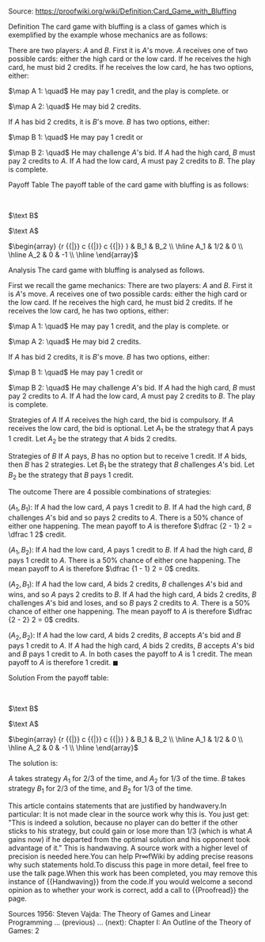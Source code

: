# 

Source: https://proofwiki.org/wiki/Definition:Card_Game_with_Bluffing



Definition
The card game with bluffing is a class of games which is exemplified by the example whose mechanics are as follows:

There are two players: $A$ and $B$.
First it is $A$'s move.
$A$ receives one of two possible cards: either the high card or the low card.
If he receives the high card, he must bid $2$ credits.
If he receives the low card, he has two options, either:

$\map A 1: \quad$ He may pay $1$ credit, and the play is complete.
or

$\map A 2: \quad$ He may bid $2$ credits.

If $A$ has bid $2$ credits, it is $B$'s move.
$B$ has two options, either:

$\map B 1: \quad$ He may pay $1$ credit
or

$\map B 2: \quad$ He may challenge $A$'s bid.
If $A$ had the high card, $B$ must pay $2$ credits to $A$.
If $A$ had the low card, $A$ must pay $2$ credits to $B$.
The play is complete.


Payoff Table
The payoff table of the card game with bluffing is as follows:




 


$\text B$


$\text A$


$\begin{array} {r {{|}} c {{|}} c {{|}} }
& B_1 & B_2 \\
\hline A_1 & 1/2 &  0  \\
\hline A_2 &   0 & -1  \\
\hline \end{array}$




Analysis
The card game with bluffing is analysed as follows.

First we recall the game mechanics:
There are two players: $A$ and $B$.
First it is $A$'s move.
$A$ receives one of two possible cards: either the high card or the low card.
If he receives the high card, he must bid $2$ credits.
If he receives the low card, he has two options, either:

$\map A 1: \quad$ He may pay $1$ credit, and the play is complete.
or

$\map A 2: \quad$ He may bid $2$ credits.

If $A$ has bid $2$ credits, it is $B$'s move.
$B$ has two options, either:

$\map B 1: \quad$ He may pay $1$ credit
or

$\map B 2: \quad$ He may challenge $A$'s bid.
If $A$ had the high card, $B$ must pay $2$ credits to $A$.
If $A$ had the low card, $A$ must pay $2$ credits to $B$.
The play is complete.


Strategies of $A$
If $A$ receives the high card, the bid is compulsory.
If $A$ receives the low card, the bid is optional.
Let $A_1$ be the strategy that $A$ pays $1$ credit.
Let $A_2$ be the strategy that $A$ bids $2$ credits.


Strategies of $B$
If $A$ pays, $B$ has no option but to receive $1$ credit.
If $A$ bids, then $B$ has $2$ strategies.
Let $B_1$ be the strategy that $B$ challenges $A$'s bid.
Let $B_2$ be the strategy that $B$ pays $1$ credit.


The outcome
There are $4$ possible combinations of strategies:


$\left({A_1, B_1}\right)$:
If $A$ had the low card, $A$ pays $1$ credit to $B$.
If $A$ had the high card, $B$ challenges $A$'s bid and so pays $2$ credits to $A$.
There is a $50 \%$ chance of either one happening.
The mean payoff to $A$ is therefore $\dfrac {2 - 1} 2 = \dfrac 1 2$ credit.


$\left({A_1, B_2}\right)$:
If $A$ had the low card, $A$ pays $1$ credit to $B$.
If $A$ had the high card, $B$ pays $1$ credit to $A$.
There is a $50 \%$ chance of either one happening.
The mean payoff to $A$ is therefore $\dfrac {1 - 1} 2 = 0$ credits.


$\left({A_2, B_1}\right)$:
If $A$ had the low card, $A$ bids $2$ credits, $B$ challenges $A$'s bid and wins, and so $A$ pays $2$ credits to $B$.
If $A$ had the high card, $A$ bids $2$ credits, $B$ challenges $A$'s bid and loses, and so $B$ pays $2$ credits to $A$.
There is a $50 \%$ chance of either one happening.
The mean payoff to $A$ is therefore $\dfrac {2 - 2} 2 = 0$ credits.


$\left({A_2, B_2}\right)$:
If $A$ had the low card, $A$ bids $2$ credits, $B$ accepts $A$'s bid and $B$ pays $1$ credit to $A$.
If $A$ had the high card, $A$ bids $2$ credits, $B$ accepts $A$'s bid and $B$ pays $1$ credit to $A$.
In both cases the payoff to $A$ is $1$ credit.
The mean payoff to $A$ is therefore $1$ credit.
$\blacksquare$


Solution
From the payoff table:




 


$\text B$


$\text A$


$\begin{array} {r {{|}} c {{|}} c {{|}} }
& B_1 & B_2 \\
\hline A_1 & 1/2 &  0  \\
\hline A_2 &   0 & -1  \\
\hline \end{array}$



The solution is:

$A$ takes strategy $A_1$ for $2/3$ of the time, and $A_2$ for $1/3$ of the time.
$B$ takes strategy $B_1$ for $2/3$ of the time, and $B_2$ for $1/3$ of the time.

This article contains statements that are justified by handwavery.In particular: It is not made clear in the source work why this is. You just get: "This is indeed a solution, because no player can do better if the other sticks to his strategy, but could gain or lose more than $1/3$ (which is what $A$ gains now) if he departed from the optimal solution and his opponent took advantage of it." This is handwaving. A source work with a higher level of precision is needed here.You can help $\mathsf{Pr} \infty \mathsf{fWiki}$ by adding precise reasons why such statements hold.To discuss this page in more detail, feel free to use the talk page.When this work has been completed, you may remove this instance of {{Handwaving}} from the code.If you would welcome a second opinion as to whether your work is correct, add a call to {{Proofread}} the page.


Sources
1956: Steven Vajda: The Theory of Games and Linear Programming ... (previous) ... (next): Chapter $\text{I}$: An Outline of the Theory of Games: $2$




